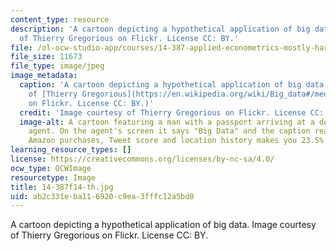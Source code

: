 ```yaml
---
content_type: resource
description: 'A cartoon depicting a hypothetical application of big data. Image courtesy
  of Thierry Gregorious on Flickr. License CC: BY.'
file: /ol-ocw-studio-app/courses/14-387-applied-econometrics-mostly-harmless-big-data-fall-2014/ab2c331eba116920c9ea3fffc12a5bd0_14-387f14-th.jpg
file_size: 11673
file_type: image/jpeg
image_metadata:
  caption: 'A cartoon depicting a hypothetical application of big data. (Image courtesy
    of [Thierry Gregorious](https://en.wikipedia.org/wiki/Big_data#/media/File:Big_data_cartoon_t_gregorius.jpg)
    on Flickr. License CC: BY.)'
  credit: 'Image courtesy of Thierry Gregorious on Flickr. License CC: BY.'
  image-alt: A cartoon featuring a man with a passport arriving at a desk with a custom's
    agent. On the agent's screen it says "Big Data" and the caption reads "Your recent
    Amazon purchases, Tweet score and location history makes you 23.5% welcome here."
learning_resource_types: []
license: https://creativecommons.org/licenses/by-nc-sa/4.0/
ocw_type: OCWImage
resourcetype: Image
title: 14-387f14-th.jpg
uid: ab2c331e-ba11-6920-c9ea-3fffc12a5bd0
---
```

A cartoon depicting a hypothetical application of big data. Image courtesy of Thierry Gregorious on Flickr. License CC: BY.